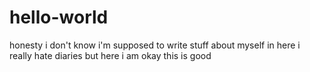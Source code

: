 # hello-world
honesty i don't know
i'm supposed to write stuff about myself in here 
i really hate diaries but here i am
okay this is good
